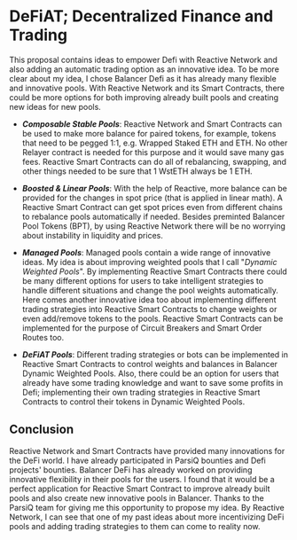 # DeFiAT; Decentralized Finance and Trading
This proposal contains ideas to empower Defi with Reactive Network and also adding an automatic trading option as an innovative idea.
To be more clear about my idea, I chose Balancer Defi as it has already many flexible and innovative pools. With Reactive Network and its Smart Contracts, there could be more options for both improving already built pools and creating new ideas for new pools.

- ***Composable Stable Pools***:
  Reactive Network and Smart Contracts can be used to make more balance for paired tokens, for example, tokens that need to be pegged 1:1, e.g. Wrapped Staked ETH and ETH. No other Relayer contract is needed for this purpose and it would save many gas fees. Reactive Smart Contracts can do all of rebalancing, swapping, and other things needed to be sure that 1 WstETH always be 1 ETH.
  
- ***Boosted & Linear Pools***:
  With the help of Reactive, more balance can be provided for the changes in spot price (that is applied in linear math). A Reactive Smart Contract can get spot prices even from different chains to rebalance pools automatically if needed. Besides preminted Balancer Pool Tokens (BPT), by using Reactive Network there will be no worrying about instability in liquidity and prices.
  
- ***Managed Pools***:
  Managed pools contain a wide range of innovative ideas. My idea is about improving weighted pools that I call "*Dynamic Weighted Pools*". By implementing Reactive Smart Contracts there could be many different options for users to take intelligent strategies to handle different situations and change the pool weights automatically. Here comes another innovative idea too about implementing different trading strategies into Reactive Smart Contracts to change weights or even add/remove tokens to the pools.
  Reactive Smart Contracts can be implemented for the purpose of Circuit Breakers and Smart Order Routes too.
  
- ***DeFiAT Pools***:
  Different trading strategies or bots can be implemented in Reactive Smart Contracts to control weights and balances in Balancer Dynamic Weighted Pools. Also, there could be an option for users that already have some trading knowledge and want to save some profits in Defi; implementing their own trading strategies in Reactive Smart Contracts to control their tokens in Dynamic Weighted Pools.

## Conclusion
Reactive Network and Smart Contracts have provided many innovations for the DeFi world. I have already participated in ParsiQ bounties and Defi projects' bounties. Balancer DeFi has already worked on providing innovative flexibility in their pools for the users. I found that it would be a perfect application for Reactive Smart Contract to improve already built pools and also create new innovative pools in Balancer.
Thanks to the ParsiQ team for giving me this opportunity to propose my idea. By Reactive Network, I can see that one of my past ideas about more incentivizing DeFi pools and adding trading strategies to them can come to reality now.
